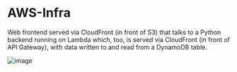 # AWS-Infra
Web frontend served via CloudFront (in front of S3) that talks to a Python backend running on Lambda which, too, is served via CloudFront (in front of API Gateway), with data written to and read from a DynamoDB table.

![image](https://user-images.githubusercontent.com/71135302/169729103-5043f28c-270c-4f41-be79-d7fe1dba64f1.png)
